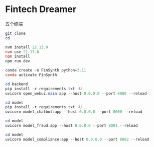 # Fintech Dreamer

五个终端

```powershell
git clone 
cd 
```



```powershell
nvm install 22.13.0
nvm use 22.13.0
npm install
npm run dev
```



```powershell
conda create -n FinSynth python=3.11
conda activate FinSynth
```



```powershell
cd backend
pip install -r requirements.txt -U
uvicorn open_webui.main:app --host 0.0.0.0 --port 8080 --reload
```



```powershell
cd model
pip install -r requirements.txt -U
uvicorn model_chatbot:app --host 0.0.0.0 --port 8000 --reload
```



```powershell
cd model
uvicorn model_fraud:app --host 0.0.0.0 --port 8001 --reload
```



```powershell
cd model
uvicorn model_compliance:app --host 0.0.0.0 --port 8002 --reload
```

